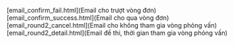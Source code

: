 [email_confirm_fail.html](Email cho trượt vòng đơn)
[email_confirm_success.html](Email cho qua vòng đơn)
[email_round2_cancel.html](Email cho không tham gia vòng phỏng vấn)
[email_round2_detail.html](Email đề thi, thời gian tham gia vòng phỏng vấn)
